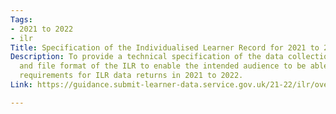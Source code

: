 ```yaml
---
Tags:
- 2021 to 2022
- ilr
Title: Specification of the Individualised Learner Record for 2021 to 2022
Description: To provide a technical specification of the data collection requirements
  and file format of the ILR to enable the intended audience to be able to meet the
  requirements for ILR data returns in 2021 to 2022.
Link: https://guidance.submit-learner-data.service.gov.uk/21-22/ilr/overview

---
```

